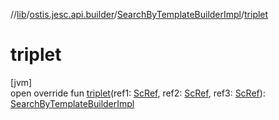 //[lib](../../../index.md)/[ostis.jesc.api.builder](../index.md)/[SearchByTemplateBuilderImpl](index.md)/[triplet](triplet.md)

# triplet

[jvm]\
open override fun [triplet](triplet.md)(ref1: [ScRef](../../ostis.jesc.client.model.ref/-sc-ref/index.md), ref2: [ScRef](../../ostis.jesc.client.model.ref/-sc-ref/index.md), ref3: [ScRef](../../ostis.jesc.client.model.ref/-sc-ref/index.md)): [SearchByTemplateBuilderImpl](index.md)

